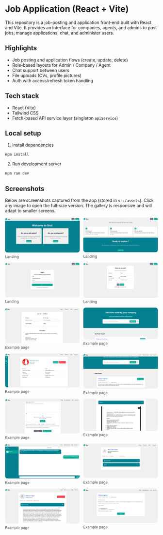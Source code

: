 # Job Application (React + Vite)

This repository is a job-posting and application front-end built with React and Vite. It provides an interface for companies, agents, and admins to post jobs, manage applications, chat, and administer users.

## Highlights

- Job posting and application flows (create, update, delete)
- Role-based layouts for Admin / Company / Agent
- Chat support between users
- File uploads (CVs, profile pictures)
- Auth with access/refresh token handling

## Tech stack

- React (Vite)
- Tailwind CSS
- Fetch-based API service layer (singleton `apiService`)

## Local setup

1. Install dependencies

```bash
npm install
```

2. Run development server

```bash
npm run dev
```

## Screenshots

Below are screenshots captured from the app (stored in `src/assets`). Click any image to open the full-size version. The gallery is responsive and will adapt to smaller screens.

<div style="display:grid;grid-template-columns:repeat(auto-fit,minmax(220px,1fr));gap:12px;align-items:start">
	<figure style="margin:0">
			<a href="src/assets/screenshot1.png" target="_blank"><img src="src/assets/screenshot1.png" alt="Landing" style="width:100%;border-radius:8px;display:block"/></a>
			<figcaption style="font-size:12px;color:#555;margin-top:6px">Landing</figcaption>
	</figure>
	<figure style="margin:0">
			<a href="src/assets/screenshot2.png" target="_blank"><img src="src/assets/screenshot2.png" alt="Landing - 140302" style="width:100%;border-radius:8px;display:block"/></a>
			<figcaption style="font-size:12px;color:#555;margin-top:6px">Landing</figcaption>
	</figure>
	<figure style="margin:0">
			<a href="src/assets/screenshot3.png" target="_blank"><img src="src/assets/screenshot3.png" alt="Landing - 140328" style="width:100%;border-radius:8px;display:block"/></a>
			<figcaption style="font-size:12px;color:#555;margin-top:6px">Landing</figcaption>
	</figure>
	<figure style="margin:0">
			<a href="src/assets/screenshot4.png" target="_blank"><img src="src/assets/screenshot4.png" alt="Landing - 140355" style="width:100%;border-radius:8px;display:block"/></a>
			<figcaption style="font-size:12px;color:#555;margin-top:6px">Landing</figcaption>
	</figure>
	<figure style="margin:0">
			<a href="src/assets/screenshot5.png" target="_blank"><img src="src/assets/screenshot5.png" alt="Page 143337" style="width:100%;border-radius:8px;display:block"/></a>
			<figcaption style="font-size:12px;color:#555;margin-top:6px">Example page</figcaption>
	</figure>
	<figure style="margin:0">
			<a href="src/assets/screenshot6.png" target="_blank"><img src="src/assets/screenshot6.png" alt="Page 143408" style="width:100%;border-radius:8px;display:block"/></a>
			<figcaption style="font-size:12px;color:#555;margin-top:6px">Example page</figcaption>
	</figure>
	<figure style="margin:0">
		<a href="src/assets/Screenshot7.png" target="_blank"><img src="src/assets/Screenshot7.png" alt="Page 143512" style="width:100%;border-radius:8px;display:block"/></a>
		<figcaption style="font-size:12px;color:#555;margin-top:6px">Example page</figcaption>
	</figure>
	<figure style="margin:0">
		<a href="src/assets/Screenshot8.png" target="_blank"><img src="src/assets/Screenshot8.png" alt="Page 144511" style="width:100%;border-radius:8px;display:block"/></a>
		<figcaption style="font-size:12px;color:#555;margin-top:6px">Example page</figcaption>
	</figure>
	<figure style="margin:0">
		<a href="src/assets/Screenshot9.png" target="_blank"><img src="src/assets/Screenshot9.png" alt="Page 144521" style="width:100%;border-radius:8px;display:block"/></a>
		<figcaption style="font-size:12px;color:#555;margin-top:6px">Example page</figcaption>
	</figure>
	<figure style="margin:0">
		<a href="src/assets/Screenshot10.png" target="_blank"><img src="src/assets/Screenshot10.png" alt="Page 144535" style="width:100%;border-radius:8px;display:block"/></a>
		<figcaption style="font-size:12px;color:#555;margin-top:6px">Example page</figcaption>
	</figure>
	<figure style="margin:0">
		<a href="src/assets/Screenshot11.png" target="_blank"><img src="src/assets/Screenshot11.png" alt="Page 145028" style="width:100%;border-radius:8px;display:block"/></a>
		<figcaption style="font-size:12px;color:#555;margin-top:6px">Example page</figcaption>
	</figure>
	<figure style="margin:0">
		<a href="src/assets/Screenshot12.png" target="_blank"><img src="src/assets/Screenshot12.png" alt="Page 145044" style="width:100%;border-radius:8px;display:block"/></a>
		<figcaption style="font-size:12px;color:#555;margin-top:6px">Example page</figcaption>
	</figure>
	<figure style="margin:0">
		<a href="src/assets/Screenshot13.png" target="_blank"><img src="src/assets/Screenshot13.png" alt="Page 145127" style="width:100%;border-radius:8px;display:block"/></a>
		<figcaption style="font-size:12px;color:#555;margin-top:6px">Example page</figcaption>
	</figure>
	<figure style="margin:0">
		<a href="src/assets/Screenshot14.png" target="_blank"><img src="src/assets/Screenshot14.png" alt="Page 145258" style="width:100%;border-radius:8px;display:block"/></a>
		<figcaption style="font-size:12px;color:#555;margin-top:6px">Example page</figcaption>
	</figure>
</div>

